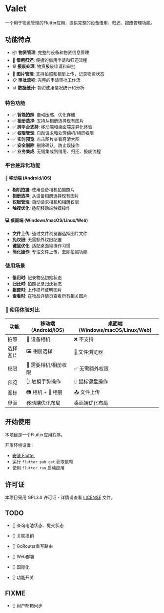 # Valet

一个用于物资管理的Flutter应用，提供完整的设备借用、归还、报废管理功能。

## 功能特点

- 📦 **物资管理**: 完整的设备和物资信息管理
- 🔄 **借用归还**: 便捷的借用申请和归还流程  
- 🗑️ **报废处理**: 物资报废申请和审批
- 📸 **图片管理**: 支持拍照和相册上传，记录物资状态
- 📋 **审批流程**: 完整的申请审批工作流
- 📊 **数据统计**: 物资使用情况统计和分析

### 特色功能
- ✅ **智能拍照**: 自动压缩，优化存储
- ✅ **相册选择**: 支持从相册选择现有图片  
- ✅ **跨平台支持**: 移动端和桌面端差异化体验
- ✅ **权限管理**: 自动请求和处理相机/相册权限
- ✅ **实时预览**: 点击图片查看高清大图
- ✅ **安全删除**: 删除确认，防止误操作
- ✅ **业务集成**: 无缝集成到借用、归还、报废流程

### 平台差异化功能

#### 📱 移动端 (Android/iOS)
- **相机拍摄**: 使用设备相机拍摄照片
- **相册选择**: 从设备相册选择现有图片
- **权限管理**: 自动请求相机和相册权限
- **触摸优化**: 适配移动端触摸操作

#### 💻 桌面端 (Windows/macOS/Linux/Web)
- **文件上传**: 通过文件浏览器选择图片文件
- **免权限**: 无需额外权限配置
- **键鼠优化**: 适配桌面端操作习惯
- **简化操作**: 专注文件上传，去除拍照功能

### 使用场景
- **借用时**: 记录物品初始状态
- **归还时**: 拍照记录归还状态  
- **报废时**: 上传损坏证明图片
- **查看时**: 在物品详情页查看所有相关图片

### 🎯 使用体验对比

| 功能 | 移动端 (Android/iOS) | 桌面端 (Windows/macOS/Linux/Web) |
|------|---------------------|----------------------------------|
| 拍照 | 📱 设备相机 | ❌ 不支持 |
| 选择图片 | 🖼️ 相册选择 | 📁 文件浏览器 |
| 权限 | 🔐 需要相机/相册权限 | ✅ 无需额外权限 |
| 预览 | 👆 触摸手势操作 | 🖱️ 鼠标键盘操作 |
| 图标 | 📷 相机 + 📱 相册 | 📤 文件上传 |
| 界面 | 移动端优化布局 | 桌面端优化布局 |

## 开始使用

本项目是一个Flutter应用程序。

开发环境设置：

- [安装 Flutter](https://docs.flutter.dev/get-started/install)
- 运行 `flutter pub get` 获取依赖
- 使用 `flutter run` 启动应用

## 许可证

本项目采用 GPL3.0 许可证 - 详情请查看 [LICENSE](LICENSE) 文件。

## TODO

- [] 查询电池状态、提交状态
- [] 关联报销

- [] GoRouter重写路由
- [] Web部署

- [] 国际化
- [] 功能开关

## FIXME

- [] 用户邮箱同步